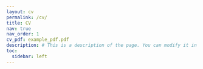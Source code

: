 ```yaml
---
layout: cv
permalink: /cv/
title: CV
nav: true
nav_order: 1
cv_pdf: example_pdf.pdf
description: # This is a description of the page. You can modify it in 'pages/_cv.md'. You can also change or remove the top pdf download button.
toc:
  sidebar: left
---
```

